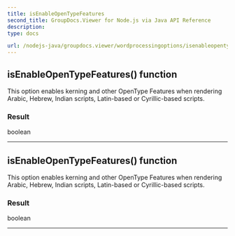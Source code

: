 ```yaml
---
title: isEnableOpenTypeFeatures
second_title: GroupDocs.Viewer for Node.js via Java API Reference
description: 
type: docs

url: /nodejs-java/groupdocs.viewer/wordprocessingoptions/isenableopentypefeatures/
---
```


## isEnableOpenTypeFeatures()  function
This option enables kerning and other OpenType Features when rendering
 Arabic, Hebrew, Indian scripts, Latin-based or Cyrillic-based scripts.

### Result
boolean


---


## isEnableOpenTypeFeatures()  function
This option enables kerning and other OpenType Features when rendering
 Arabic, Hebrew, Indian scripts, Latin-based or Cyrillic-based scripts.

### Result
boolean


---


